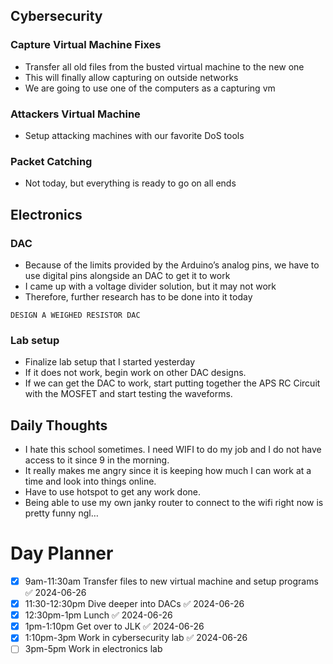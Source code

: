 ## Cybersecurity

### Capture Virtual Machine Fixes
- Transfer all old files from the busted virtual machine to the new one
- This will finally allow capturing on outside networks
- We are going to use one of the computers as a capturing vm

### Attackers Virtual Machine
- Setup attacking machines with our favorite DoS tools

### Packet Catching
- Not today, but everything is ready to go on all ends

## Electronics

### DAC
- Because of the limits provided by the Arduino’s analog pins, we have to use digital pins alongside an DAC to get it to work
- I came up with a voltage divider solution, but it may not work
- Therefore, further research has to be done into it today

```ad-important
DESIGN A WEIGHED RESISTOR DAC
```

### Lab setup
- Finalize lab setup that I started yesterday
- If it does not work, begin work on other DAC designs.
- If we can get the DAC to work, start putting together the APS RC Circuit with the MOSFET and start testing the waveforms.

## Daily Thoughts
- I hate this school sometimes. I need WIFI to do my job and I do not have access to it since 9 in the morning. 
- It really makes me angry since it is keeping how much I can work at a time and look into things online.
- Have to use hotspot to get any work done.
- Being able to use my own janky router to connect to the wifi right now is pretty funny ngl…

# Day Planner
- [x] 9am-11:30am Transfer files to new virtual machine and setup programs ✅ 2024-06-26
- [x] 11:30-12:30pm Dive deeper into DACs ✅ 2024-06-26
- [x] 12:30pm-1pm Lunch ✅ 2024-06-26
- [x] 1pm-1:10pm Get over to JLK ✅ 2024-06-26
- [x] 1:10pm-3pm Work in cybersecurity lab ✅ 2024-06-26
- [ ] 3pm-5pm Work in electronics lab